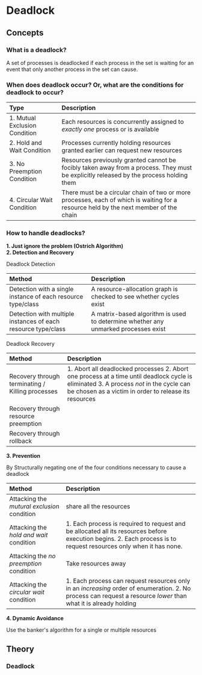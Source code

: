 # Deadlock
## Concepts
### What is a deadlock? 
A set of processes is deadlocked if each process in the set is waiting for an event that only another process in the set can cause.  

### When does deadlock occur? Or, what are the conditions for deadlock to occur?

| Type | Description |
|:---|:---|
|1. Mutual Exclusion Condition | Each resources is concurrently assigned to *exactly one* process or is available |
|2. Hold and Wait Condition| Processes currently holding resources granted earlier can request new resources|
|3. No Preemption Condition| Resources previously granted cannot be focibly taken away from a process. They must be explicitly released by the process holding them|
|4. Circular Wait Condition| There must be a circular chain of two or more processes, each of which is waiting for a resource held by the next member of the chain|

### How to handle deadlocks? 
**1. Just ignore the problem (Ostrich Algorithm)**  
**2. Detection and Recovery**  

Deadlock Detection

| Method | Description |
|:---|:---|
|Detection with a single instance of each resource type/class | A resource-allocation graph is checked to see whether cycles exist|
|Detection with multiple instances of each resource type/class | A matrix-based algorithm is used to determine whether any unmarked processes exist| 

Deadlock Recovery

| Method | Description |
|:---|:---|
|Recovery through terminating / Killing processes| 1. Abort all deadlocked processes  2. Abort one process at a time until deadlock cycle is eliminated  3. A process *not* in the cycle can be chosen as a victim in order to release its resources|
|Recovery through resource preemption| |
|Recovery through rollback| | 

**3. Prevention**  

By Structurally negating one of the four conditions necessary to cause a deadlock

| Method | Description |
|:---|:---|
|Attacking the *mutural exclusion* condition | share all the resources |
| Attacking the *hold and wait* condition | 1. Each process is required to request and be allocated all its resources before execution begins.  2. Each process is to request resources only when it has none.  |
|Attacking the *no preemption* condition | Take resources away |
|Attacking the *circular wait* condition| 1. Each process can request resources only in an *increasing* order of enumeration.  2. No process can request a resource *lower* than what it is already holding |

**4. Dynamic Avoidance**    

Use the banker's algorithm for a single or multiple resources  

## Theory

### Deadlock  


